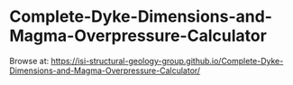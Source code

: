 # Complete-Dyke-Dimensions-and-Magma-Overpressure-Calculator

Browse at: https://isi-structural-geology-group.github.io/Complete-Dyke-Dimensions-and-Magma-Overpressure-Calculator/